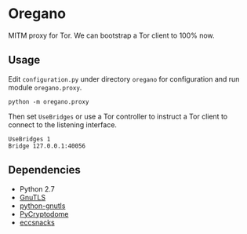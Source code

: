 # Oregano

MITM proxy for Tor. We can bootstrap a Tor client to 100% now.

## Usage

Edit `configuration.py` under directory `oregano` for configuration and run module `oregano.proxy`.
```
python -m oregano.proxy
```

Then set `UseBridges` or use a Tor controller to instruct a Tor client to connect to the listening interface.
```
UseBridges 1
Bridge 127.0.0.1:40056
```

## Dependencies

* Python 2.7
* [GnuTLS](https://gnutls.org/)
* [python-gnutls](https://github.com/AGProjects/python-gnutls)
* [PyCryptodome](https://www.pycryptodome.org/)
* [eccsnacks](https://github.com/nnathan/eccsnacks)
